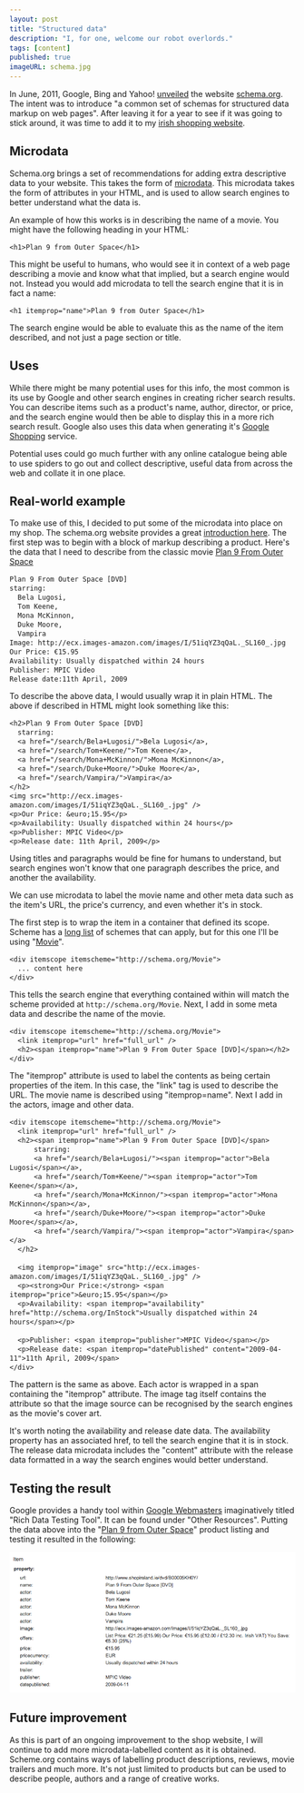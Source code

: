 ```yaml
---
layout: post
title: "Structured data"
description: "I, for one, welcome our robot overlords."
tags: [content]
published: true
imageURL: schema.jpg
---
```

In June, 2011, Google, Bing and Yahoo! [unveiled][1] the website [schema.org][2]. The intent was to introduce "a common set of schemas for structured data markup on web pages". After leaving it for a year to see if it was going to stick around, it was time to add it to my [irish shopping website][3].

## Microdata

Schema.org brings a set of recommendations for adding extra descriptive data to your website. This takes the form of [microdata][4]. This microdata takes the form of attributes in your HTML, and is used to allow search engines to better understand what the data is.

An example of how this works is in describing the name of a movie. You might have the following heading in your HTML:

    <h1>Plan 9 from Outer Space</h1>

This might be useful to humans, who would see it in context of a web page describing a movie and know what that implied, but a search engine would not. Instead you would add microdata to tell the search engine that it is in fact a name:

    <h1 itemprop="name">Plan 9 from Outer Space</h1>

The search engine would be able to evaluate this as the name of the item described, and not just a page section or title.

## Uses

While there might be many potential uses for this info, the most common is its use by Google and other search engines in creating richer search results. You can describe items such as a product's name, author, director, or price, and the search engine would then be able to display this in a more rich search result. Google also uses this data when generating it's [Google Shopping][5] service.

Potential uses could go much further with any online catalogue being able to use spiders to go out and collect descriptive, useful data from across the web and collate it in one place.

##  Real-world example

To make use of this, I decided to put some of the microdata into place on my shop. The schema.org website provides a great [introduction here][6]. The first step was to begin with a block of markup describing a product. Here's the data that I need to describe from the classic movie [Plan 9 From Outer Space][7]

    
    Plan 9 From Outer Space [DVD]
    starring:
      Bela Lugosi,
      Tom Keene,
      Mona McKinnon,
      Duke Moore,
      Vampira
    Image: http://ecx.images-amazon.com/images/I/51iqYZ3qQaL._SL160_.jpg
    Our Price: €15.95
    Availability: Usually dispatched within 24 hours
    Publisher: MPIC Video
    Release date:11th April, 2009

To describe the above data, I would usually wrap it in plain HTML. The above if described in HTML might look something like this:

    <h2>Plan 9 From Outer Space [DVD]
      starring:
      <a href="/search/Bela+Lugosi/">Bela Lugosi</a>,
      <a href="/search/Tom+Keene/">Tom Keene</a>,
      <a href="/search/Mona+McKinnon/">Mona McKinnon</a>,
      <a href="/search/Duke+Moore/">Duke Moore</a>,
      <a href="/search/Vampira/">Vampira</a>
    </h2>
    <img src="http://ecx.images-amazon.com/images/I/51iqYZ3qQaL._SL160_.jpg" />
    <p>Our Price: &euro;15.95</p>
    <p>Availability: Usually dispatched within 24 hours</p>
    <p>Publisher: MPIC Video</p>
    <p>Release date: 11th April, 2009</p>

Using titles and paragraphs would be fine for humans to understand, but search engines won't know that one paragraph describes the price, and another the availability.

We can use microdata to label the movie name and other meta data such as the item's URL, the price's currency, and even whether it's in stock.

The first step is to wrap the item in a container that defined its scope. Scheme has a [long list][8] of schemes that can apply, but for this one I'll be using "[Movie][9]".

    <div itemscope itemscheme="http://schema.org/Movie">
      ... content here
    </div>

This tells the search engine that everything contained within will match the scheme provided at `http://schema.org/Movie`. Next, I add in some meta data and describe the name of the movie.

    
    <div itemscope itemscheme="http://schema.org/Movie">
      <link itemprop="url" href="full_url" />
      <h2><span itemprop="name">Plan 9 From Outer Space [DVD]</span></h2>
    </div>

The "itemprop" attribute is used to label the contents as being certain properties of the item. In this case, the "link" tag is used to describe the URL. The movie name is described using "itemprop=name". Next I add in the actors, image and other data.

    <div itemscope itemscheme="http://schema.org/Movie">
      <link itemprop="url" href="full_url" />
      <h2><span itemprop="name">Plan 9 From Outer Space [DVD]</span>
          starring:
          <a href="/search/Bela+Lugosi/"><span itemprop="actor">Bela Lugosi</span></a>,
          <a href="/search/Tom+Keene/"><span itemprop="actor">Tom Keene</span></a>,
          <a href="/search/Mona+McKinnon/"><span itemprop="actor">Mona McKinnon</span></a>,
          <a href="/search/Duke+Moore/"><span itemprop="actor">Duke Moore</span></a>,
          <a href="/search/Vampira/"><span itemprop="actor">Vampira</span></a>
      </h2>

      <img itemprop="image" src="http://ecx.images-amazon.com/images/I/51iqYZ3qQaL._SL160_.jpg" />
      <p><strong>Our Price:</strong> <span itemprop="price">&euro;15.95</span></p>
      <p>Availability: <span itemprop="availability" href="http://schema.org/InStock">Usually dispatched within 24 hours</span></p>
      
      <p>Publisher: <span itemprop="publisher">MPIC Video</span></p>
      <p>Release date: <span itemprop="datePublished" content="2009-04-11">11th April, 2009</span>
    </div>

The pattern is the same as above. Each actor is wrapped in a span containing the "itemprop" attribute. The image tag itself contains the attribute so that the image source can be recognised by the search engines as the movie's cover art.

It's worth noting the availability and release date data. The availability property has an associated href, to tell the search engine that it is in stock. The release data microdata includes the "content" attribute with the release data formatted in a way the search engines would better understand.

## Testing the result

Google provides a handy tool within [Google Webmasters][10] imaginatively titled "Rich Data Testing Tool". It can be found under "Other Resources". Putting the data above into the "[Plan 9 from Outer Space][11]" product listing and testing it resulted in the following:

<img src="/images/posts/movie-schema.png" style="max-width: 100%;" alt="I schema for ice schema!" />

## Future improvement

As this is part of an ongoing improvement to the shop website, I will continue to add more microdata-labelled content as it is obtained. Scheme.org contains ways of labelling product descriptions, reviews, movie trailers and much more. It's not just limited to products but can be used to describe people, authors and a range of creative works.

[1]: http://googlewebmastercentral.blogspot.ie/2011/06/introducing-schemaorg-search-engines.html
[2]: http://schema.org
[3]: http://www.shopireland.ie
[4]: http://en.wikipedia.org/wiki/Microdata_(HTML)
[5]: http://www.google.com/shopping
[6]: http://schema.org/docs/gs.html
[7]: /B00005KH0Y/
[8]: http://schema.org/docs/full.html
[9]: http://schema.org/Movie
[10]: http://www.google.com/webmasters
[11]: http://www.shopireland.ie/dvd/B00005KH0Y/

